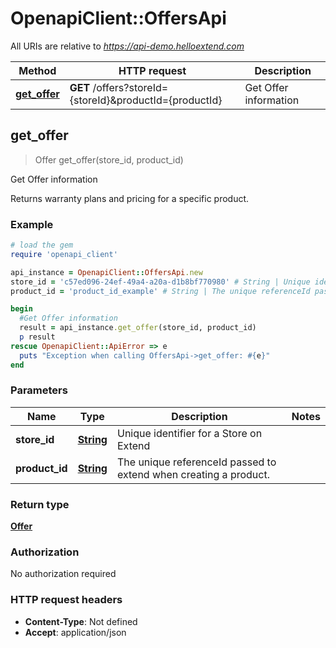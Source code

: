 # OpenapiClient::OffersApi

All URIs are relative to *https://api-demo.helloextend.com*

Method | HTTP request | Description
------------- | ------------- | -------------
[**get_offer**](OffersApi.md#get_offer) | **GET** /offers?storeId&#x3D;{storeId}&amp;productId&#x3D;{productId} | Get Offer information



## get_offer

> Offer get_offer(store_id, product_id)

Get Offer information

Returns warranty plans and pricing for a specific product. 

### Example

```ruby
# load the gem
require 'openapi_client'

api_instance = OpenapiClient::OffersApi.new
store_id = 'c57ed096-24ef-49a4-a20a-d1b8bf770980' # String | Unique identifier for a Store on Extend
product_id = 'product_id_example' # String | The unique referenceId passed to extend when creating a product.

begin
  #Get Offer information
  result = api_instance.get_offer(store_id, product_id)
  p result
rescue OpenapiClient::ApiError => e
  puts "Exception when calling OffersApi->get_offer: #{e}"
end
```

### Parameters


Name | Type | Description  | Notes
------------- | ------------- | ------------- | -------------
 **store_id** | [**String**](.md)| Unique identifier for a Store on Extend | 
 **product_id** | [**String**](.md)| The unique referenceId passed to extend when creating a product. | 

### Return type

[**Offer**](Offer.md)

### Authorization

No authorization required

### HTTP request headers

- **Content-Type**: Not defined
- **Accept**: application/json

